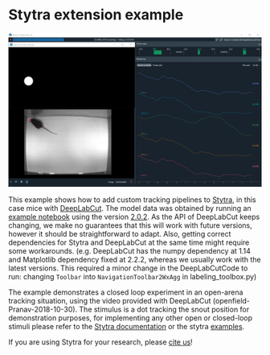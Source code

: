 # Stytra extension example

[![DLC screenshot](dlc.png?raw=true)](http://www.portugueslab.com/files/dlc.mp4)

This example shows how to add custom tracking pipelines to [Stytra](https://github.com/portugueslab/stytra), in this case mice with [DeepLabCut](https://github.com/AlexEMG/DeepLabCut).
The model data was obtained by running an [example notebook](https://github.com/AlexEMG/DeepLabCut/blob/master/examples/Demo_labeledexample_Openfield.ipynb)
using the version [2.0.2](https://github.com/AlexEMG/DeepLabCut/commit/2a575d5941996949de470758c119c787efc7950b). As the API of DeepLabCut keeps changing, we make no
guarantees that this will work with future versions, however it should be straightforward to adapt. Also, getting correct dependencies for Stytra and DeepLabCut at the same time might require some workarounds.
(e.g. DeepLabCut has the numpy dependency at 1.14 and Matplotlib dependency fixed at 2.2.2, whereas we usually work with the latest versions. This required a minor change in the DeepLabCutCode to run:
 changing `Toolbar` into `NavigationToolbar2WxAgg` in labeling_toolbox.py)
 
The example demonstrates a closed loop experiment in an open-arena tracking situation, using the video provided with DeepLabCut (openfield-Pranav-2018-10-30). 
The stimulus is a dot tracking the snout position for demonstration purposes, for implementing any other open or closed-loop stimuli please refer
 to the [Stytra documentation](http://www.portugueslab.com/stytra) or the stytra [examples](https://github.com/portugueslab/stytra/tree/master/stytra/examples).
 
If you are using Stytra for your research, please [cite us](https://www.biorxiv.org/content/early/2018/12/10/492553)! 
